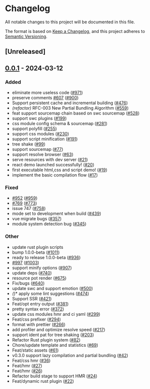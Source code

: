 # Changelog
All notable changes to this project will be documented in this file.

The format is based on [Keep a Changelog](https://keepachangelog.com/en/1.0.0/),
and this project adheres to [Semantic Versioning](https://semver.org/spec/v2.0.0.html).

## [Unreleased]

## [0.0.1](https://github.com/callqh/farm/releases/tag/farmfe_toolkit-v0.0.1) - 2024-03-12

### Added
- eliminate more useless code ([#971](https://github.com/callqh/farm/pull/971))
- preserve comments [#607](https://github.com/callqh/farm/pull/607) ([#900](https://github.com/callqh/farm/pull/900))
- Support persistent cache and incremental building ([#476](https://github.com/callqh/farm/pull/476))
- *(refactor)* RFC-003 New Partial Bundling Algorithm ([#559](https://github.com/callqh/farm/pull/559))
- feat support sourcemap chain based on swc sourcemap ([#528](https://github.com/callqh/farm/pull/528))
- support swc plugins ([#199](https://github.com/callqh/farm/pull/199))
- css module config schema & sourcemap ([#281](https://github.com/callqh/farm/pull/281))
- support polyfill ([#255](https://github.com/callqh/farm/pull/255))
- support css modules ([#230](https://github.com/callqh/farm/pull/230))
- support script minification ([#191](https://github.com/callqh/farm/pull/191))
- tree shake ([#99](https://github.com/callqh/farm/pull/99))
- support sourcemap ([#77](https://github.com/callqh/farm/pull/77))
- support resolve browser ([#63](https://github.com/callqh/farm/pull/63))
- serve resources with dev server ([#21](https://github.com/callqh/farm/pull/21))
- react demo launched successfully! ([#20](https://github.com/callqh/farm/pull/20))
- first executable html,css and script demo! ([#19](https://github.com/callqh/farm/pull/19))
- implement the basic compilation flow ([#17](https://github.com/callqh/farm/pull/17))

### Fixed
- [#952](https://github.com/callqh/farm/pull/952) ([#959](https://github.com/callqh/farm/pull/959))
- [#769](https://github.com/callqh/farm/pull/769) ([#773](https://github.com/callqh/farm/pull/773))
- issue 747 ([#758](https://github.com/callqh/farm/pull/758))
- mode set to development when build ([#439](https://github.com/callqh/farm/pull/439))
- vue migrate bugs ([#357](https://github.com/callqh/farm/pull/357))
- module system detection bug ([#345](https://github.com/callqh/farm/pull/345))

### Other
- update rust plugin scripts
- bump 1.0.0-beta ([#1011](https://github.com/callqh/farm/pull/1011))
- ready to release 1.0.0-beta ([#936](https://github.com/callqh/farm/pull/936))
- [#997](https://github.com/callqh/farm/pull/997) ([#1003](https://github.com/callqh/farm/pull/1003))
- support minify options ([#907](https://github.com/callqh/farm/pull/907))
- update deps ([#740](https://github.com/callqh/farm/pull/740))
- resource pot render ([#675](https://github.com/callqh/farm/pull/675))
- Fix/bugs ([#640](https://github.com/callqh/farm/pull/640))
- update swc and support emotion ([#500](https://github.com/callqh/farm/pull/500))
- *(*)* apply some lint suggestions ([#474](https://github.com/callqh/farm/pull/474))
- Support SSR ([#421](https://github.com/callqh/farm/pull/421))
- Feat/opt entry output ([#381](https://github.com/callqh/farm/pull/381))
- pretty syntax error ([#372](https://github.com/callqh/farm/pull/372))
- update css modules hmr and ci yaml ([#299](https://github.com/callqh/farm/pull/299))
- Feat/css prefixer ([#294](https://github.com/callqh/farm/pull/294))
- format with prettier ([#266](https://github.com/callqh/farm/pull/266))
- add profiler and optimize resolve speed ([#217](https://github.com/callqh/farm/pull/217))
- support ident pat for tree shaking ([#203](https://github.com/callqh/farm/pull/203))
- Refactor Rust plugin system ([#82](https://github.com/callqh/farm/pull/82))
- Chore/update template and statistics ([#69](https://github.com/callqh/farm/pull/69))
- Feat/static assets ([#61](https://github.com/callqh/farm/pull/61))
- v0.3.0 support lazy compilation and partial bundling ([#42](https://github.com/callqh/farm/pull/42))
- Feat/css hmr ([#36](https://github.com/callqh/farm/pull/36))
- Feat/hmr ([#27](https://github.com/callqh/farm/pull/27))
- Feat/hmr ([#26](https://github.com/callqh/farm/pull/26))
- Refactor build stage to support HMR ([#24](https://github.com/callqh/farm/pull/24))
- Feat/dynamic rust plugin ([#22](https://github.com/callqh/farm/pull/22))
